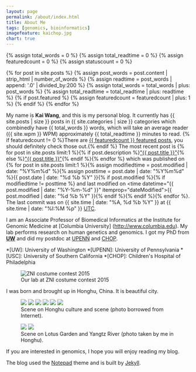 ```yaml
---
layout: page
permalink: /about/index.html
title: About Me
tags: [genomics, bioinformatics]
imagefeature: kaichop.jpg
chart: true
---
```


{% assign total_words = 0 %}
{% assign total_readtime = 0 %}
{% assign featuredcount = 0 %}
{% assign statuscount = 0 %}

{% for post in site.posts %}
    {% assign post_words = post.content | strip_html | number_of_words %}
    {% assign readtime = post_words | append: '.0' | divided_by:200 %}
    {% assign total_words = total_words | plus: post_words %}
    {% assign total_readtime = total_readtime | plus: readtime %}
    {% if post.featured %}
    {% assign featuredcount = featuredcount | plus: 1 %}
    {% endif %}
{% endfor %}


My name is **Kai Wang**, and this is my personal blog. It currently has {{ site.posts | size }} posts in {{ site.categories | size }} categories which combinedly have {{ total_words }} words, which will take an average reader ({{ site.wpm }} WPM) approximately <span class="time">{{ total_readtime }}</span> minutes to read. {% if featuredcount != 0 %}There are <a href="{{ site.url }}/featured">{{ featuredcount }} featured posts</a>, you should definitely check those out.{% endif %} The most recent post is {% for post in site.posts limit:1 %}{% if post.description %}<a href="{{ site.url }}{{ post.url }}" title="{{ post.description }}">"{{ post.title }}"</a>{% else %}<a href="{{ site.url }}{{ post.url }}" title="{{ post.description }}" title="Read more about {{ post.title }}">"{{ post.title }}"</a>{% endif %}{% endfor %} which was published on {% for post in site.posts limit:1 %}{% assign modifiedtime = post.modified | date: "%Y%m%d" %}{% assign posttime = post.date | date: "%Y%m%d" %}<time datetime="{{ post.date | date_to_xmlschema }}" class="post-time">{{ post.date | date: "%d %b %Y" }}</time>{% if post.modified %}{% if modifiedtime != posttime %} and last modified on <time datetime="{{ post.modified | date: "%Y-%m-%d" }}" itemprop="dateModified">{{ post.modified | date: "%d %b %Y" }}</time>{% endif %}{% endif %}{% endfor %}. The last commit was on {{ site.time | date: "%A, %d %b %Y" }} at {{ site.time | date: "%I:%M %p" }} [UTC](http://en.wikipedia.org/wiki/Coordinated_Universal_Time "Temps Universel Coordonné").

I am an Associate Professor of Biomedical Informatics at the Institute for Genomic Medicine at [Columbia University] (http://www.columbia.edu). My lab performs research on human genetics and genomics. I got my PhD from **[UW](http://www.washington.edu)** and did my postdoc at [UPENN](http://www.upenn.edu) and [CHOP](http://www.chop.edu).

*[UW]: University of Washington
*[UPENN]: University of Pennsylvania
*[USC]: University of Southern California
*[CHOP]: Children's Hospital of Philadelphia

<figure>
	<img src="{{ site.url }}/images/zniparty.jpg" alt="ZNI costume contest 2015">
	<figcaption>Our lab at ZNI costume contest 2015</figcaption>
</figure>

I was born and brought up in Honghu, China. It is beautiful city.

<figure class="third">
	<a href="{{ site.url }}/images/about/honghu7.jpg"><img src="{{ site.url }}/images/about/honghu7.jpg"></a>
	<a href="{{ site.url }}/images/about/honghu8.jpg"><img src="{{ site.url }}/images/about/honghu8.jpg"></a>
	<a href="{{ site.url }}/images/about/honghu9.jpg"><img src="{{ site.url }}/images/about/honghu9.jpg"></a>
	<a href="{{ site.url }}/images/about/honghu10.jpg"><img src="{{ site.url }}/images/about/honghu10.jpg"></a>
	<a href="{{ site.url }}/images/about/honghu11.jpg"><img src="{{ site.url }}/images/about/honghu11.jpg"></a>
	<a href="{{ site.url }}/images/about/honghu12.jpg"><img src="{{ site.url }}/images/about/honghu12.jpg"></a>
	<figcaption>Scene on Honghu culture and scene (photo borrowed from Internet).</figcaption>
</figure>
<figure class="half">
	<a href="{{ site.url }}/images/about/honghu2.jpg"><img src="{{ site.url }}/images/about/honghu2small.jpg"></a>
	<a href="{{ site.url }}/images/about/honghu4.jpg"><img src="{{ site.url }}/images/about/honghu4small.jpg"></a>
	<figcaption>Scene on Lotus Garden and Yangtz River (photo taken by me in Honghu).</figcaption>
</figure>

If you are interested in genomics, I hope you will enjoy reading my blog.

The blog used the [Notepad](https://github.com/hmfaysal/Notepad) theme and is built by [Jekyll](https://github.com/jekyll/jekyll).
